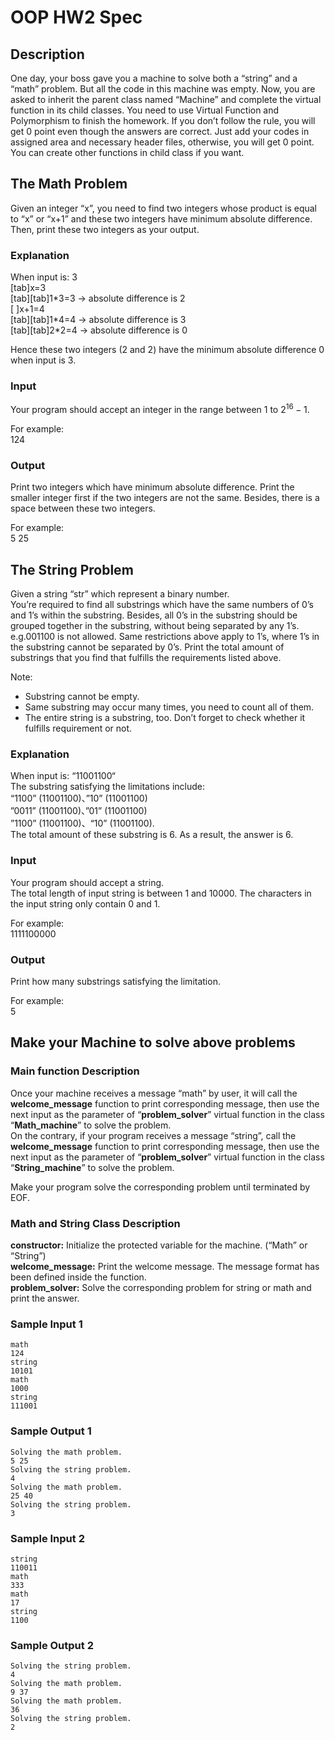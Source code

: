 # OOP HW2 Spec
## Description
One day, your boss gave you a machine to solve both a “string” and a “math” problem. But all the code in this machine was empty. Now, you are asked to inherit the parent class named “Machine” and complete the virtual function in its child classes.
You need to use Virtual Function and Polymorphism to finish the homework. If you don’t follow the rule, you will get 0 point even though the answers are correct.
Just add your codes in assigned area and necessary header files, otherwise, you will get 0 point. You can create other functions in child class if you want.

## The Math Problem
Given an integer “x”, you need to find two integers whose product is equal to “x” or “x+1” and these two integers have minimum absolute difference. Then, print these two integers as your output.  

### Explanation
When input is: 3   
[tab]x=3  
[tab][tab]1\*3=3 → absolute difference is 2    
[	]x+1=4     
[tab][tab]1\*4=4 → absolute difference is 3    
[tab][tab]2\*2=4 → absolute difference is 0     
      
Hence these two integers (2 and 2) have the minimum absolute difference 0 when input is 3.   

### Input
Your program should accept an integer in the range between $1$ to $2^{16}-1$.  

For example:   
124

### Output  
Print two integers which have minimum absolute difference. Print the smaller integer first if the two integers are not the same. Besides, there is a space between these two integers.  

For example:   
5 25   


## The String Problem    
Given a string “str” which represent a binary number.     
You’re required to find all substrings which have the same numbers of 0’s and 1’s within the substring. Besides, all 0’s in the substring should be grouped together in the substring, without being separated by any 1’s. e.g.001100 is not allowed. Same restrictions above apply to 1’s, where 1’s in the substring cannot be separated by 0’s. Print the total amount of substrings that you find that fulfills the requirements listed above.     

Note:   
* Substring cannot be empty.    
* Same substring may occur many times, you need to count all of them.   
* The entire string is a substring, too. Don’t forget to check whether it fulfills requirement or not.    

### Explanation   
When input is: “11001100“  
The substring satisfying the limitations include:     
“1100” (11001100)、”10” (11001100)   
”0011” (11001100)、”01” (11001100)   
”1100” (11001100)、“10” (11001100).     
The total amount of these substring is 6. As a result, the answer is 6.     

### Input
Your program should accept a string.    
The total length of input string is between 1 and 10000. The characters in the input string only contain 0 and 1.    
     
For example:    
1111100000    

### Output
Print how many substrings satisfying the limitation.    
     
For example:      
5     

## Make your Machine to solve above problems
### Main function Description
Once your machine receives a message “math” by user, it will call the **welcome_message** function to print corresponding message, then use the next input as the parameter of “**problem_solver**” virtual function in the class “**Math_machine**” to solve the problem.    
On the contrary, if your program receives a message “string”, call the **welcome_message** function to print corresponding message, then use the next input as the parameter of “**problem_solver**” virtual function in the class “**String_machine**” to solve the problem.     
     
Make your program solve the corresponding problem until terminated by EOF.    

### Math and String Class Description     
**constructor:** Initialize the protected variable for the machine. (“Math” or “String”)      
**welcome_message:** Print the welcome message. The message format has been defined inside the function.      
**problem_solver:** Solve the corresponding problem for string or math and print the answer.    

### Sample Input 1
```
math
124
string
10101
math
1000
string
111001
```
### Sample Output 1    
```
Solving the math problem. 
5 25
Solving the string problem. 
4
Solving the math problem. 
25 40
Solving the string problem. 
3
```

### Sample Input 2
```
string
110011
math
333
math
17
string
1100
```

### Sample Output 2 
```
Solving the string problem. 
4
Solving the math problem. 
9 37
Solving the math problem. 
36
Solving the string problem. 
2


